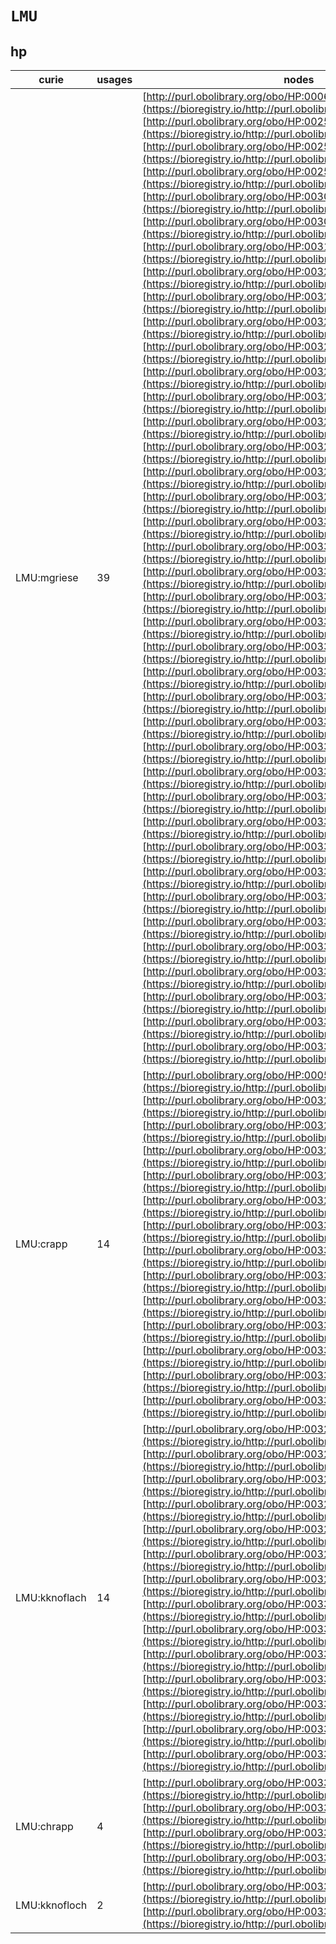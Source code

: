 # `LMU`

## hp

| curie         |   usages | nodes                                                                                                                                                                                                                                                                                                                                                                                                                                                                                                                                                                                                                                                                                                                                                                                                                                                                                                                                                                                                                                                                                                                                                                                                                                                                                                                                                                                                                                                                                                                                                                                                                                                                                                                                                                                                                                                                                                                                                                                                                                                                                                                                                                                                                                                                                                                                                                                                                                                                                                                                                                                                                                                                                                                                                                                                                                                                                                                                                                                                                                                                                                                                                                                                                                                                                                                                                                                                                                                                                                                                                                                                                                                                                                                                                                                                                                                                                                                                                                                                                                                                                                                                                                                                                                                                                                                                                                                                                                                                                                   |
|---------------|----------|---------------------------------------------------------------------------------------------------------------------------------------------------------------------------------------------------------------------------------------------------------------------------------------------------------------------------------------------------------------------------------------------------------------------------------------------------------------------------------------------------------------------------------------------------------------------------------------------------------------------------------------------------------------------------------------------------------------------------------------------------------------------------------------------------------------------------------------------------------------------------------------------------------------------------------------------------------------------------------------------------------------------------------------------------------------------------------------------------------------------------------------------------------------------------------------------------------------------------------------------------------------------------------------------------------------------------------------------------------------------------------------------------------------------------------------------------------------------------------------------------------------------------------------------------------------------------------------------------------------------------------------------------------------------------------------------------------------------------------------------------------------------------------------------------------------------------------------------------------------------------------------------------------------------------------------------------------------------------------------------------------------------------------------------------------------------------------------------------------------------------------------------------------------------------------------------------------------------------------------------------------------------------------------------------------------------------------------------------------------------------------------------------------------------------------------------------------------------------------------------------------------------------------------------------------------------------------------------------------------------------------------------------------------------------------------------------------------------------------------------------------------------------------------------------------------------------------------------------------------------------------------------------------------------------------------------------------------------------------------------------------------------------------------------------------------------------------------------------------------------------------------------------------------------------------------------------------------------------------------------------------------------------------------------------------------------------------------------------------------------------------------------------------------------------------------------------------------------------------------------------------------------------------------------------------------------------------------------------------------------------------------------------------------------------------------------------------------------------------------------------------------------------------------------------------------------------------------------------------------------------------------------------------------------------------------------------------------------------------------------------------------------------------------------------------------------------------------------------------------------------------------------------------------------------------------------------------------------------------------------------------------------------------------------------------------------------------------------------------------------------------------------------------------------------------------------------------------------------------------------------------|
| LMU:mgriese   |       39 | [http://purl.obolibrary.org/obo/HP:0006516](https://bioregistry.io/http://purl.obolibrary.org/obo/HP:0006516), [http://purl.obolibrary.org/obo/HP:0025696](https://bioregistry.io/http://purl.obolibrary.org/obo/HP:0025696), [http://purl.obolibrary.org/obo/HP:0025697](https://bioregistry.io/http://purl.obolibrary.org/obo/HP:0025697), [http://purl.obolibrary.org/obo/HP:0025698](https://bioregistry.io/http://purl.obolibrary.org/obo/HP:0025698), [http://purl.obolibrary.org/obo/HP:0030859](https://bioregistry.io/http://purl.obolibrary.org/obo/HP:0030859), [http://purl.obolibrary.org/obo/HP:0030873](https://bioregistry.io/http://purl.obolibrary.org/obo/HP:0030873), [http://purl.obolibrary.org/obo/HP:0031907](https://bioregistry.io/http://purl.obolibrary.org/obo/HP:0031907), [http://purl.obolibrary.org/obo/HP:0032967](https://bioregistry.io/http://purl.obolibrary.org/obo/HP:0032967), [http://purl.obolibrary.org/obo/HP:0032971](https://bioregistry.io/http://purl.obolibrary.org/obo/HP:0032971), [http://purl.obolibrary.org/obo/HP:0032973](https://bioregistry.io/http://purl.obolibrary.org/obo/HP:0032973), [http://purl.obolibrary.org/obo/HP:0032974](https://bioregistry.io/http://purl.obolibrary.org/obo/HP:0032974), [http://purl.obolibrary.org/obo/HP:0032979](https://bioregistry.io/http://purl.obolibrary.org/obo/HP:0032979), [http://purl.obolibrary.org/obo/HP:0032984](https://bioregistry.io/http://purl.obolibrary.org/obo/HP:0032984), [http://purl.obolibrary.org/obo/HP:0032985](https://bioregistry.io/http://purl.obolibrary.org/obo/HP:0032985), [http://purl.obolibrary.org/obo/HP:0032986](https://bioregistry.io/http://purl.obolibrary.org/obo/HP:0032986), [http://purl.obolibrary.org/obo/HP:0032987](https://bioregistry.io/http://purl.obolibrary.org/obo/HP:0032987), [http://purl.obolibrary.org/obo/HP:0032991](https://bioregistry.io/http://purl.obolibrary.org/obo/HP:0032991), [http://purl.obolibrary.org/obo/HP:0033000](https://bioregistry.io/http://purl.obolibrary.org/obo/HP:0033000), [http://purl.obolibrary.org/obo/HP:0033006](https://bioregistry.io/http://purl.obolibrary.org/obo/HP:0033006), [http://purl.obolibrary.org/obo/HP:0033007](https://bioregistry.io/http://purl.obolibrary.org/obo/HP:0033007), [http://purl.obolibrary.org/obo/HP:0033034](https://bioregistry.io/http://purl.obolibrary.org/obo/HP:0033034), [http://purl.obolibrary.org/obo/HP:0033137](https://bioregistry.io/http://purl.obolibrary.org/obo/HP:0033137), [http://purl.obolibrary.org/obo/HP:0033173](https://bioregistry.io/http://purl.obolibrary.org/obo/HP:0033173), [http://purl.obolibrary.org/obo/HP:0033174](https://bioregistry.io/http://purl.obolibrary.org/obo/HP:0033174), [http://purl.obolibrary.org/obo/HP:0033255](https://bioregistry.io/http://purl.obolibrary.org/obo/HP:0033255), [http://purl.obolibrary.org/obo/HP:0033344](https://bioregistry.io/http://purl.obolibrary.org/obo/HP:0033344), [http://purl.obolibrary.org/obo/HP:0033363](https://bioregistry.io/http://purl.obolibrary.org/obo/HP:0033363), [http://purl.obolibrary.org/obo/HP:0033366](https://bioregistry.io/http://purl.obolibrary.org/obo/HP:0033366), [http://purl.obolibrary.org/obo/HP:0033367](https://bioregistry.io/http://purl.obolibrary.org/obo/HP:0033367), [http://purl.obolibrary.org/obo/HP:0033368](https://bioregistry.io/http://purl.obolibrary.org/obo/HP:0033368), [http://purl.obolibrary.org/obo/HP:0033375](https://bioregistry.io/http://purl.obolibrary.org/obo/HP:0033375), [http://purl.obolibrary.org/obo/HP:0033377](https://bioregistry.io/http://purl.obolibrary.org/obo/HP:0033377), [http://purl.obolibrary.org/obo/HP:0033378](https://bioregistry.io/http://purl.obolibrary.org/obo/HP:0033378), [http://purl.obolibrary.org/obo/HP:0033521](https://bioregistry.io/http://purl.obolibrary.org/obo/HP:0033521), [http://purl.obolibrary.org/obo/HP:0033551](https://bioregistry.io/http://purl.obolibrary.org/obo/HP:0033551), [http://purl.obolibrary.org/obo/HP:0033583](https://bioregistry.io/http://purl.obolibrary.org/obo/HP:0033583), [http://purl.obolibrary.org/obo/HP:0033584](https://bioregistry.io/http://purl.obolibrary.org/obo/HP:0033584), [http://purl.obolibrary.org/obo/HP:0033585](https://bioregistry.io/http://purl.obolibrary.org/obo/HP:0033585), [http://purl.obolibrary.org/obo/HP:0033586](https://bioregistry.io/http://purl.obolibrary.org/obo/HP:0033586) |
| LMU:crapp     |       14 | [http://purl.obolibrary.org/obo/HP:0005942](https://bioregistry.io/http://purl.obolibrary.org/obo/HP:0005942), [http://purl.obolibrary.org/obo/HP:0032965](https://bioregistry.io/http://purl.obolibrary.org/obo/HP:0032965), [http://purl.obolibrary.org/obo/HP:0032968](https://bioregistry.io/http://purl.obolibrary.org/obo/HP:0032968), [http://purl.obolibrary.org/obo/HP:0032969](https://bioregistry.io/http://purl.obolibrary.org/obo/HP:0032969), [http://purl.obolibrary.org/obo/HP:0032980](https://bioregistry.io/http://purl.obolibrary.org/obo/HP:0032980), [http://purl.obolibrary.org/obo/HP:0032983](https://bioregistry.io/http://purl.obolibrary.org/obo/HP:0032983), [http://purl.obolibrary.org/obo/HP:0033243](https://bioregistry.io/http://purl.obolibrary.org/obo/HP:0033243), [http://purl.obolibrary.org/obo/HP:0033246](https://bioregistry.io/http://purl.obolibrary.org/obo/HP:0033246), [http://purl.obolibrary.org/obo/HP:0033248](https://bioregistry.io/http://purl.obolibrary.org/obo/HP:0033248), [http://purl.obolibrary.org/obo/HP:0033328](https://bioregistry.io/http://purl.obolibrary.org/obo/HP:0033328), [http://purl.obolibrary.org/obo/HP:0033364](https://bioregistry.io/http://purl.obolibrary.org/obo/HP:0033364), [http://purl.obolibrary.org/obo/HP:0033370](https://bioregistry.io/http://purl.obolibrary.org/obo/HP:0033370), [http://purl.obolibrary.org/obo/HP:0033371](https://bioregistry.io/http://purl.obolibrary.org/obo/HP:0033371), [http://purl.obolibrary.org/obo/HP:0033376](https://bioregistry.io/http://purl.obolibrary.org/obo/HP:0033376)                                                                                                                                                                                                                                                                                                                                                                                                                                                                                                                                                                                                                                                                                                                                                                                                                                                                                                                                                                                                                                                                                                                                                                                                                                                                                                                                                                                                                                                                                                                                                                                                                                                                                                                                                                                                                                                                                                                                                                                                                                                                                                                                                                                                                                                                                                                                                                                                                                                                                                                                                                                                                                                                                                                                                                                                                                                                                        |
| LMU:kknoflach |       14 | [http://purl.obolibrary.org/obo/HP:0032966](https://bioregistry.io/http://purl.obolibrary.org/obo/HP:0032966), [http://purl.obolibrary.org/obo/HP:0032972](https://bioregistry.io/http://purl.obolibrary.org/obo/HP:0032972), [http://purl.obolibrary.org/obo/HP:0032976](https://bioregistry.io/http://purl.obolibrary.org/obo/HP:0032976), [http://purl.obolibrary.org/obo/HP:0032977](https://bioregistry.io/http://purl.obolibrary.org/obo/HP:0032977), [http://purl.obolibrary.org/obo/HP:0032978](https://bioregistry.io/http://purl.obolibrary.org/obo/HP:0032978), [http://purl.obolibrary.org/obo/HP:0032981](https://bioregistry.io/http://purl.obolibrary.org/obo/HP:0032981), [http://purl.obolibrary.org/obo/HP:0032990](https://bioregistry.io/http://purl.obolibrary.org/obo/HP:0032990), [http://purl.obolibrary.org/obo/HP:0033029](https://bioregistry.io/http://purl.obolibrary.org/obo/HP:0033029), [http://purl.obolibrary.org/obo/HP:0033030](https://bioregistry.io/http://purl.obolibrary.org/obo/HP:0033030), [http://purl.obolibrary.org/obo/HP:0033033](https://bioregistry.io/http://purl.obolibrary.org/obo/HP:0033033), [http://purl.obolibrary.org/obo/HP:0033040](https://bioregistry.io/http://purl.obolibrary.org/obo/HP:0033040), [http://purl.obolibrary.org/obo/HP:0033242](https://bioregistry.io/http://purl.obolibrary.org/obo/HP:0033242), [http://purl.obolibrary.org/obo/HP:0033365](https://bioregistry.io/http://purl.obolibrary.org/obo/HP:0033365), [http://purl.obolibrary.org/obo/HP:0033550](https://bioregistry.io/http://purl.obolibrary.org/obo/HP:0033550)                                                                                                                                                                                                                                                                                                                                                                                                                                                                                                                                                                                                                                                                                                                                                                                                                                                                                                                                                                                                                                                                                                                                                                                                                                                                                                                                                                                                                                                                                                                                                                                                                                                                                                                                                                                                                                                                                                                                                                                                                                                                                                                                                                                                                                                                                                                                                                                                                                                                                                                                                                                                                                                                                                                                                                                                                                                                                        |
| LMU:chrapp    |        4 | [http://purl.obolibrary.org/obo/HP:0033028](https://bioregistry.io/http://purl.obolibrary.org/obo/HP:0033028), [http://purl.obolibrary.org/obo/HP:0033032](https://bioregistry.io/http://purl.obolibrary.org/obo/HP:0033032), [http://purl.obolibrary.org/obo/HP:0033038](https://bioregistry.io/http://purl.obolibrary.org/obo/HP:0033038), [http://purl.obolibrary.org/obo/HP:0033039](https://bioregistry.io/http://purl.obolibrary.org/obo/HP:0033039)                                                                                                                                                                                                                                                                                                                                                                                                                                                                                                                                                                                                                                                                                                                                                                                                                                                                                                                                                                                                                                                                                                                                                                                                                                                                                                                                                                                                                                                                                                                                                                                                                                                                                                                                                                                                                                                                                                                                                                                                                                                                                                                                                                                                                                                                                                                                                                                                                                                                                                                                                                                                                                                                                                                                                                                                                                                                                                                                                                                                                                                                                                                                                                                                                                                                                                                                                                                                                                                                                                                                                                                                                                                                                                                                                                                                                                                                                                                                                                                                                                              |
| LMU:kknofloch |        2 | [http://purl.obolibrary.org/obo/HP:0033240](https://bioregistry.io/http://purl.obolibrary.org/obo/HP:0033240), [http://purl.obolibrary.org/obo/HP:0033245](https://bioregistry.io/http://purl.obolibrary.org/obo/HP:0033245)                                                                                                                                                                                                                                                                                                                                                                                                                                                                                                                                                                                                                                                                                                                                                                                                                                                                                                                                                                                                                                                                                                                                                                                                                                                                                                                                                                                                                                                                                                                                                                                                                                                                                                                                                                                                                                                                                                                                                                                                                                                                                                                                                                                                                                                                                                                                                                                                                                                                                                                                                                                                                                                                                                                                                                                                                                                                                                                                                                                                                                                                                                                                                                                                                                                                                                                                                                                                                                                                                                                                                                                                                                                                                                                                                                                                                                                                                                                                                                                                                                                                                                                                                                                                                                                                            |
